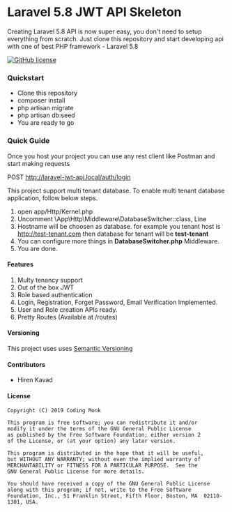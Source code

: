 
# Laravel 5.8 JWT API Skeleton
Creating Laravel 5.8 API is now super easy, you don't need to setup everything from scratch. Just clone this repository and start developing api with one of best PHP framework - Laravel 5.8

[![GitHub license](https://img.shields.io/badge/license-GPLv2%2B-blue.svg)]()


### Quickstart

 - Clone this repository
 - composer install
 - php artisan migrate
 - php artisan db:seed
 - You are ready to go

### Quick Guide

Once you host your project you can use any rest client like Postman and start making requests

POST    http://laravel-jwt-api.local/auth/login

This project support multi tenant database. To enable multi tenant database application, follow below steps.

 1. open app/Http/Kernel.php
 2. Uncomment \App\Http\Middleware\DatabaseSwitcher::class, Line
 3. Hostname will be choosen as database. for example you tenant host is http://test-tenant.com then database for tenant will be **test-tenant**
 4. You can configure more things in **DatabaseSwitcher.php** Middleware.
 5. You are done.

#### Features

 1. Multy tenancy support
 2. Out of the box JWT
 3. Role based authentication
 4. Login, Registration, Forget Password, Email Verification Implemented.
 5. User and Role creation APIs ready.
 6. Pretty Routes (Available at /routes)

#### Versioning

This project uses uses [Semantic Versioning](http://semver.org/)

#### Contributors

 - Hiren Kavad


#### License


    Copyright (C) 2019 Coding Monk

    This program is free software; you can redistribute it and/or
    modify it under the terms of the GNU General Public License
    as published by the Free Software Foundation; either version 2
    of the License, or (at your option) any later version.

    This program is distributed in the hope that it will be useful,
    but WITHOUT ANY WARRANTY; without even the implied warranty of
    MERCHANTABILITY or FITNESS FOR A PARTICULAR PURPOSE.  See the
    GNU General Public License for more details.

    You should have received a copy of the GNU General Public License
    along with this program; if not, write to the Free Software
    Foundation, Inc., 51 Franklin Street, Fifth Floor, Boston, MA  02110-1301, USA.
